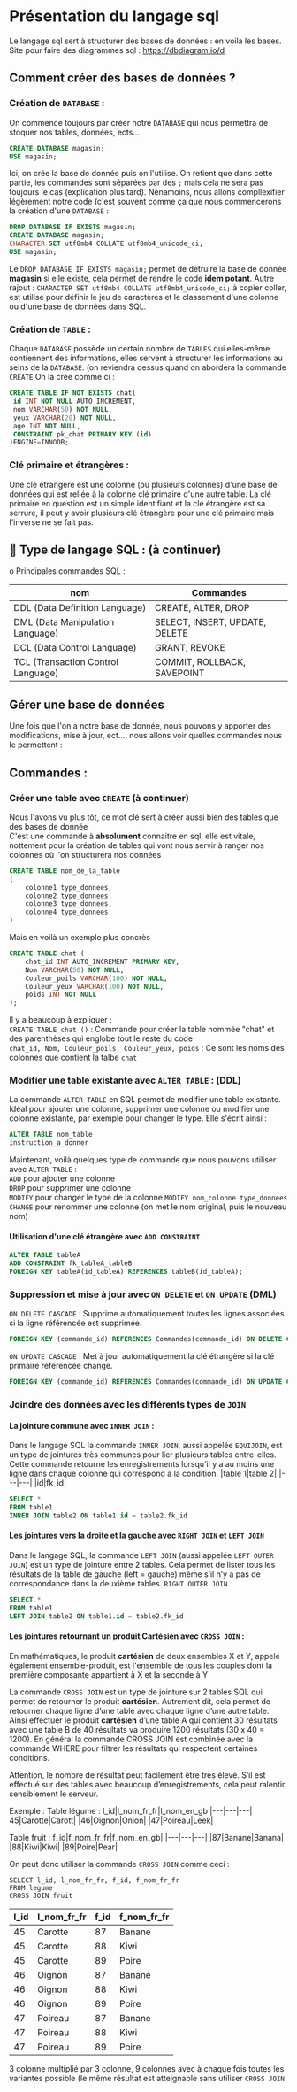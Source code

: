 # Présentation du langage sql
Le langage sql sert à structurer des bases de données : en voilà les bases.
Site pour faire des diagrammes sql : https://dbdiagram.io/d

## Comment créer des bases de données ?
### Création de ```DATABASE``` :
On commence toujours par créer notre ```DATABASE``` qui nous permettra de stoquer nos tables, données, ects...
```sql 
CREATE DATABASE magasin; 
USE magasin;
```
Ici, on crée la base de donnée puis on l'utilise. On retient que dans cette partie, les commandes sont séparées par des ```;``` mais cela ne sera pas toujours le cas (explication plus tard). Nénamoins, nous allons compllexifier légèrement notre code (c'est souvent comme ça que nous commencerons la création d'une ```DATABASE``` :
```sql
DROP DATABASE IF EXISTS magasin;
CREATE DATABASE magasin;
CHARACTER SET utf8mb4 COLLATE utf8mb4_unicode_ci;
USE magasin;
```

Le ```DROP DATABASE IF EXISTS magasin;``` permet de détruire la base de donnée **magasin** si elle existe, cela permet de rendre le code **idem potant**.
Autre rajout : ```CHARACTER SET utf8mb4 COLLATE utf8mb4_unicode_ci;``` à copier coller, est utilisé pour définir le jeu de caractères et le classement d'une colonne ou d'une base de données dans SQL.

### Création de ```TABLE``` :
Chaque ```DATABASE``` possède un certain nombre de ```TABLES``` qui elles-même contiennent des informations, elles servent à structurer les informations au seins de la ```DATABASE```. (on reviendra dessus quand on abordera la commande ```CREATE```
On la crée comme ci :
```sql
CREATE TABLE IF NOT EXISTS chat(
 id INT NOT NULL AUTO_INCREMENT,
 nom VARCHAR(50) NOT NULL,
 yeux VARCHAR(20) NOT NULL,
 age INT NOT NULL,
 CONSTRAINT pk_chat PRIMARY KEY (id)
)ENGINE=INNODB;
```

### Clé primaire et étrangères :
Une clé étrangère est une colonne (ou plusieurs colonnes) d'une base de données qui est reliée à la colonne clé primaire d'une autre table. La clé primaire en question est un simple identifiant et la clé étrangère est sa serrure, il peut y avoir plusieurs clé étrangère pour une clé primaire mais l'inverse ne se fait pas.


## :pushpin: Type de langage SQL : (à continuer)
o	Principales commandes SQL :

|nom|Commandes|
|---|---|
|DDL (Data Definition Language)| CREATE, ALTER, DROP|
|DML (Data Manipulation Language)| SELECT, INSERT, UPDATE, DELETE|
|DCL (Data Control Language) |GRANT, REVOKE|
|TCL (Transaction Control Language)|COMMIT, ROLLBACK, SAVEPOINT|


## Gérer une base de données
Une fois que l'on a notre base de donnée, nous pouvons y apporter des modifications, mise à jour, ect..., nous allons voir quelles commandes nous le permettent :

## Commandes : 

### Créer une table avec ```CREATE``` (à continuer)
Nous l'avons vu plus tôt, ce mot clé sert à créer aussi bien des tables que des bases de donnée\
C'est une commande à **absolument** connaitre en sql, elle est vitale, nottement pour la création de tables qui vont nous servir à ranger nos colonnes où l'on structurera nos données
```sql
CREATE TABLE nom_de_la_table
(
    colonne1 type_donnees,
    colonne2 type_donnees,
    colonne3 type_donnees,
    colonne4 type_donnees
)
```
Mais en voilà un exemple plus concrès
```sql
CREATE TABLE chat (
    chat_id INT AUTO_INCREMENT PRIMARY KEY,
    Nom VARCHAR(50) NOT NULL,
    Couleur_poils VARCHAR(100) NOT NULL,
    Couleur_yeux VARCHAR(100) NOT NULL,
    poids INT NOT NULL
);
```
Il y a beaucoup à expliquer : \
```CREATE TABLE chat ()``` : Commande pour créer la table nommée "chat" et des parenthèses qui englobe tout le reste du code \
```chat_id, Nom, Couleur_poils, Couleur_yeux, poids``` : Ce sont les noms des colonnes que contient la talbe ```chat```


### Modifier une table existante avec ```ALTER TABLE``` : (DDL)
La commande ```ALTER TABLE``` en SQL permet de modifier une table existante. Idéal pour ajouter une colonne, supprimer une colonne ou modifier une colonne existante, par exemple pour changer le type. Elle s'écrit ainsi : 
```sql
ALTER TABLE nom_table
instruction_a_donner
```
Maintenant, voilà quelques type de commande que nous pouvons utiliser avec ```ALTER TABLE``` :\
```ADD``` pour ajouter une colonne  
```DROP``` pour supprimer une colonne  
```MODIFY``` pour changer le type de la colonne ```MODIFY nom_colonne type_donnees```  
```CHANGE``` pour renommer une colonne (on met le nom original, puis le nouveau nom)  


#### Utilisation d'une clé étrangère avec ```ADD CONSTRAINT```
```sql
ALTER TABLE tableA
ADD CONSTRAINT fk_tableA_tableB
FOREIGN KEY tableA(id_tableA) REFERENCES tableB(id_tableA);
```


### Suppression et mise à jour avec ```ON DELETE``` et ```ON UPDATE``` (DML)

```ON DELETE CASCADE``` : Supprime automatiquement toutes les lignes associées si la ligne référencée est supprimée.
```sql
FOREIGN KEY (commande_id) REFERENCES Commandes(commande_id) ON DELETE CASCADE
```
```ON UPDATE CASCADE``` : Met à jour automatiquement la clé étrangère si la clé primaire référencée change.
```sql
FOREIGN KEY (commande_id) REFERENCES Commandes(commande_id) ON UPDATE CASCADE
```



### Joindre des données avec les différents types de ```JOIN```
#### La jointure commune avec ```INNER JOIN``` :

Dans le langage SQL la commande ```INNER JOIN```, aussi appelée ```EQUIJOIN```, est un type de jointures très communes pour lier plusieurs tables entre-elles. Cette commande retourne les enregistrements lorsqu’il y a au moins une ligne dans chaque colonne qui correspond à la condition.
|table 1|table 2|
|---|---|
|id|fk_id|

```sql
SELECT *
FROM table1
INNER JOIN table2 ON table1.id = table2.fk_id
```

#### Les jointures vers la droite et la gauche avec ```RIGHT JOIN``` et ```LEFT JOIN```

Dans le langage SQL, la commande ```LEFT JOIN``` (aussi appelée ```LEFT OUTER JOIN```) est un type de jointure entre 2 tables. Cela permet de lister tous les résultats de la table de gauche (left = gauche) même s’il n’y a pas de correspondance dans la deuxième tables. ```RIGHT OUTER JOIN```

```sql
SELECT *
FROM table1
LEFT JOIN table2 ON table1.id = table2.fk_id
```

#### Les jointures retournant un produit **Cartésien** avec ```CROSS JOIN``` :

En mathématiques, le produit **cartésien** de deux ensembles X et Y, appelé également ensemble-produit, est l'ensemble de tous les couples dont la première composante appartient à X et la seconde à Y

La commande ```CROSS JOIN``` est un type de jointure sur 2 tables SQL qui permet de retourner le produit **cartésien**. Autrement dit, cela permet de retourner chaque ligne d’une table avec chaque ligne d’une autre table. Ainsi effectuer le produit **cartésien** d’une table A qui contient 30 résultats avec une table B de 40 résultats va produire 1200 résultats (30 x 40 = 1200). En général la commande CROSS JOIN est combinée avec la commande WHERE pour filtrer les résultats qui respectent certaines conditions.

Attention, le nombre de résultat peut facilement être très élevé. S’il est effectué sur des tables avec beaucoup d’enregistrements, cela peut ralentir sensiblement le serveur.

Exemple :
Table légume : 
l_id|l_nom_fr_fr|l_nom_en_gb
|---|---|---|
45|Carotte|Carott|
|46|Oignon|Onion|
|47|Poireau|Leek|

Table fruit :
f_id|f_nom_fr_fr|f_nom_en_gb|
|---|---|---|
|87|Banane|Banana|
|88|Kiwi|Kiwi|
|89|Poire|Pear|

On peut donc utiliser la commande ```CROSS JOIN``` comme ceci :
```
SELECT l_id, l_nom_fr_fr, f_id, f_nom_fr_fr
FROM legume
CROSS JOIN fruit
```


l_id|l_nom_fr_fr|f_id|f_nom_fr_fr|
|---|---|---|---|
|45|Carotte|87|Banane|
|45|Carotte|88|Kiwi|
|45|Carotte|89|Poire|
|46|Oignon|87|Banane|
|46|Oignon|88|Kiwi|
|46|Oignon|89|Poire|
|47|Poireau|87|Banane|
|47|Poireau|88|Kiwi|
|47|Poireau|89|Poire|

3 colonne multiplié par 3 colonne, 9 colonnes avec à chaque fois toutes les variantes possible (le même résultat est atteignable sans utiliser ```CROSS JOIN```

